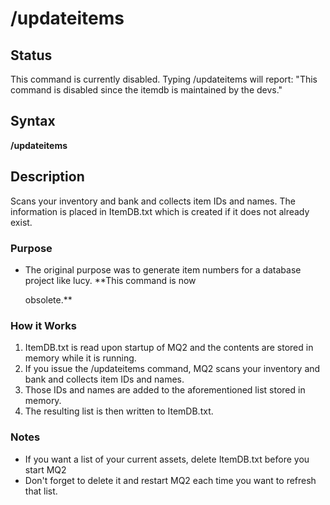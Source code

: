 # /updateitems

## Status

This command is currently disabled. Typing /updateitems will report: "This command is disabled since the itemdb is maintained by the devs."

## Syntax

**/updateitems**

## Description

Scans your inventory and bank and collects item IDs and names. The information is placed in ItemDB.txt which is created if it does not already exist.

### Purpose

* The original purpose was to generate item numbers for a database project like lucy. \*\*This command is now

  obsolete.\*\*

### How it Works

1. ItemDB.txt is read upon startup of MQ2 and the contents are stored in memory while it is running.
2. If you issue the /updateitems command, MQ2 scans your inventory and bank and collects item IDs and names.
3. Those IDs and names are added to the aforementioned list stored in memory.
4. The resulting list is then written to ItemDB.txt.

### Notes

* If you want a list of your current assets, delete ItemDB.txt before you start MQ2
* Don't forget to delete it and restart MQ2 each time you want to refresh that list.

